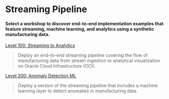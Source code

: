 # Streaming Pipeline
#### Select a workshop to discover end-to-end implementation examples that feature streaming, machine learning, and analytics using a synthetic manufacturing data.

[Level 100: Streaming to Analytics](./level-100-streaming-to-analytics/README.md)
> Deploy an end-to-end streaming pipeline covering the flow of manufacturing data from stream ingestion to analytical visualization on Oracle Cloud Infrastructure (OCI).

[Level 200: Anomaly Detection ML](./level-200-anomaly-detection-ml/README.md)
> Deploy a version of the streaming pipeline that includes a machine learning layer to detect anomalies in manufacturing data.